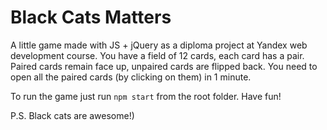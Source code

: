 # Black Cats Matters

A little game made with JS + jQuery as a diploma project at Yandex web development course. You have a field of 12 cards, each card has a pair. Paired cards remain face up, unpaired cards are flipped back. You need to open all the paired cards (by clicking on them) in 1 minute. 

To run the game just run <code>npm start</code> from the root folder. Have fun!

P.S. Black cats are awesome!)
